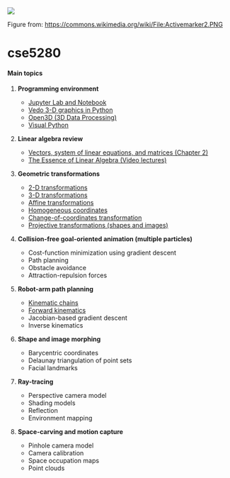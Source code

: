 <img src="https://upload.wikimedia.org/wikipedia/commons/6/6d/Activemarker2.PNG"/>

Figure from: https://commons.wikimedia.org/wiki/File:Activemarker2.PNG


# cse5280

#### Main topics

1. **Programming environment**

   - [Jupyter Lab and Notebook](https://jupyter.org)
   - [Vedo 3-D graphics in Python](https://vedo.embl.es)
   - [Open3D (3D Data Processing)](http://www.open3d.org)
   - [Visual Python](https://vpython.org)

2. **Linear algebra review** 

   - [Vectors, system of linear equations, and matrices (Chapter 2)](https://mml-book.github.io/book/mml-book.pdf)
   - [The Essence of Linear Algebra (Video lectures)](linAlgVideoLectures.md)

3. **Geometric transformations**

   - [2-D transformations](2D_transformations.md)
   - [3-D transformations](https://github.com/eraldoribeiro/3D_transformations)
   - [Affine transformations](https://github.com/eraldoribeiro/affineTransformations) 
   - [Homogeneous coordinates](homogeneousCoords.md)
   - [Change-of-coordinates transformation](changingCoordinateFrames.md) 
   - [Projective transformations (shapes and images)](https://github.com/eraldoribeiro/cse5280/blob/main/projectiveTransformations.md)

4. **Collision-free goal-oriented animation (multiple particles)**

   - Cost-function minimization using gradient descent
   - Path planning 
   - Obstacle avoidance 
   - Attraction-repulsion forces  

5. **Robot-arm path planning**
   - [Kinematic chains](kinematic_chains.md)
   - [Forward kinematics](forwardKinematics.md)
   - Jacobian-based gradient descent 
   - Inverse kinematics 

6. **Shape and image morphing** 
   - Barycentric coordinates 
   - Delaunay triangulation of point sets
   - Facial landmarks 

7. **Ray-tracing** 
   - Perspective camera model 
   - Shading models 
   - Reflection 
   - Environment mapping 

8. **Space-carving and motion capture** 
   - Pinhole camera model 
   - Camera calibration 
   - Space occupation maps
   - Point clouds 

   
